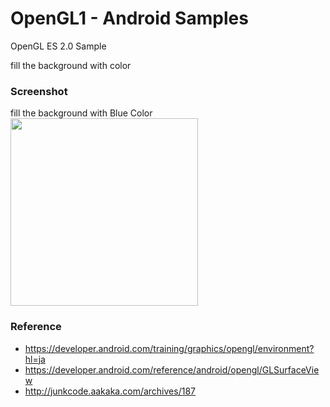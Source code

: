 OpenGL1 - Android Samples
===============

OpenGL ES 2.0 Sample <br/>

fill the background with color <br/>

### Screenshot <br/>
fill the background with Blue Color <br/>
<image src="https://raw.githubusercontent.com/ohwada/Android_Samples/master/OpenGL1/screenshot/opengl1_main.png" width="300" /><br/>

### Reference <br/>
- https://developer.android.com/training/graphics/opengl/environment?hl=ja
- https://developer.android.com/reference/android/opengl/GLSurfaceView
- http://junkcode.aakaka.com/archives/187
